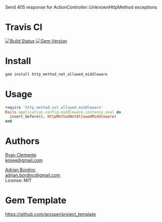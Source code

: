 Send 405 response for ActionController::UnknownHttpMethod exceptions

Travis CI
=======
[![Build Status](https://github.com/rcclemente/http_method_not_allowed_middleware/workflows/Ruby/badge.svg)](https://github.com/rcclemente/http_method_not_allowed_middleware/actions)
[![Gem Version](https://badge.fury.io/rb/http_method_not_allowed_middleware.svg)](https://badge.fury.io/rb/http_method_not_allowed_middleware)

Install
=======

```Bash
gem install http_method_not_allowed_middleware
```

Usage
=====

```Ruby
require 'http_method_not_allowed_middleware'
Rails.application.config.middleware.instance_eval do
  insert_before(0, HttpMethodNotAllowedMiddleware)
end
```

Authors
======
[Ryan Clemente](https://github.com/rcclemente)<br/>
kojiee@gmail.com<br/>

[Adrian Bordinc](https://github.com/ellimist)<br/>
adrian.bordinc@gmail.com<br/>
License: MIT<br/>

Gem Template
======
https://github.com/grosser/project_template
